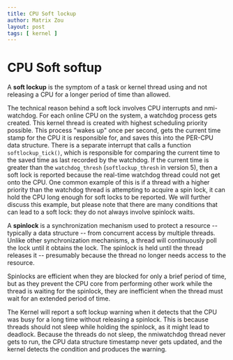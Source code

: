 ```yaml
---
title: CPU Soft lockup
author: Matrix Zou
layout: post
tags: [ kernel ]
---
```


CPU Soft softup
=====

A **soft lockup** is the symptom of a task or kernel thread using and not releasing a CPU for a longer period of time than allowed.

The technical reason behind a soft lock involves CPU interrupts and nmi-watchdog. For each online CPU on the system, a watchdog process gets created. This kernel thread is created with highest scheduling priority possible. This process "wakes up" once per second, gets the current time stamp for the CPU it is responsible for, and saves this into the PER-CPU data structure. There is a separate interrupt that calls a function `softlockup_tick()`, which is responsible for comparing the current time to the saved time as last recorded by the watchdog. If the current time is greater than the `watchdog_thresh` (`softlockup_thresh` in version 5), then a soft lock is reported because the real-time watchdog thread could not get onto the CPU. One common example of this is if a thread with a higher priority than the watchdog thread is attempting to acquire a spin lock, it can hold the CPU long enough for soft locks to be reported. We will further discuss this example, but please note that there are many conditions that can lead to a soft lock: they do not always involve spinlock waits.

A **spinlock** is a synchronization mechanism used to protect a resource -- typically a data structure -- from concurrent access by multiple threads. Unlike other synchronization mechanisms, a thread will continuously poll the lock until it obtains the lock. The spinlock is held until the thread releases it -- presumably because the thread no longer needs access to the resource.

Spinlocks are efficient when they are blocked for only a brief period of time, but as they prevent the CPU core from performing other work while the thread is waiting for the spinlock, they are inefficient when the thread must wait for an extended period of time.

The Kernel will report a soft lockup warning when it detects that the CPU was busy for a long time without releasing a spinlock. This is because threads should not sleep while holding the spinlock, as it might lead to deadlock. Because the threads do not sleep, the nmiwatchdog thread never gets to run, the CPU data structure timestamp never gets updated, and the kernel detects the condition and produces the warning.

